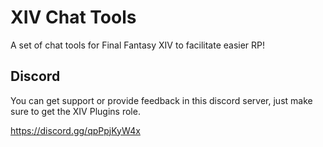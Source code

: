 # XIV Chat Tools
A set of chat tools for Final Fantasy XIV to facilitate easier RP!

## Discord
You can get support or provide feedback in this discord server, just make sure to get the XIV Plugins role.

https://discord.gg/qpPpjKyW4x
